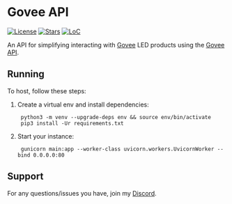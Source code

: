 # Govee API

[![License](https://img.shields.io/github/license/m1stadev/govee-api)](https://github.com/m1stadev/govee-api/blob/master/LICENSE)
[![Stars](https://img.shields.io/github/stars/m1stadev/govee-api)](https://github.com/m1stadev/govee-api/stargazers)
[![LoC](https://img.shields.io/tokei/lines/github/m1stadev/govee-api)](https://github.com/m1stadev/govee-api)

An API for simplifying interacting with [Govee](https://us.govee.com/) LED products using the [Govee API](https://govee-public.s3.amazonaws.com/developer-docs/GoveeAPIReference.pdf).

## Running
To host, follow these steps:

1. Create a virtual env and install dependencies:

        python3 -m venv --upgrade-deps env && source env/bin/activate
        pip3 install -Ur requirements.txt

2. Start your instance:

        gunicorn main:app --worker-class uvicorn.workers.UvicornWorker --bind 0.0.0.0:80


## Support

For any questions/issues you have, join my [Discord](https://m1sta.xyz/discord).
